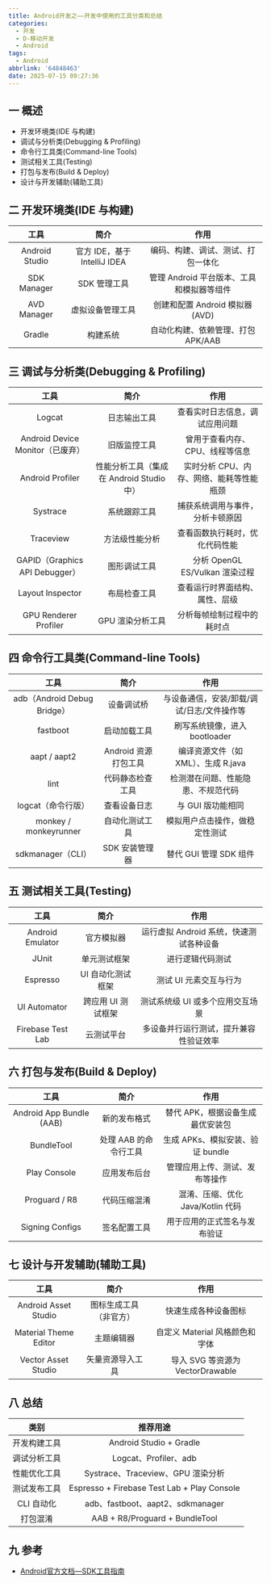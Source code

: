 ```yaml
---
title: Android开发之——开发中使用的工具分类和总结
categories:
  - 开发
  - D-移动开发
  - Android
tags:
  - Android
abbrlink: '64848463'
date: 2025-07-15 09:27:36
---
```

## 一 概述

* 开发环境类(IDE 与构建)
* 调试与分析类(Debugging & Profiling)
* 命令行工具类(Command-line Tools)
* 测试相关工具(Testing)
* 打包与发布(Build & Deploy)
* 设计与开发辅助(辅助工具)

<!--more-->

## 二 开发环境类(IDE 与构建)

|      工具      |             简介             |                   作用                    |
| :------------: | :--------------------------: | :---------------------------------------: |
| Android Studio | 官方 IDE，基于 IntelliJ IDEA |    编码、构建、调试、测试、打包一体化     |
|  SDK Manager   |         SDK 管理工具         | 管理 Android 平台版本、工具和模拟器等组件 |
|  AVD Manager   |       虚拟设备管理工具       |      创建和配置 Android 模拟器(AVD)       |
|     Gradle     |           构建系统           |    自动化构建、依赖管理、打包 APK/AAB     |

## 三 调试与分析类(Debugging & Profiling)

|               工具               |                   简介                   |                   作用                   |
| :------------------------------: | :--------------------------------------: | :--------------------------------------: |
|              Logcat              |               日志输出工具               |      查看实时日志信息，调试应用问题      |
| Android Device Monitor（已废弃） |               旧版监控工具               |     曾用于查看内存、CPU、线程等信息      |
|         Android Profiler         | 性能分析工具（集成在 Android Studio 中） | 实时分析 CPU、内存、网络、能耗等性能瓶颈 |
|             Systrace             |               系统跟踪工具               |     捕获系统调用与事件，分析卡顿原因     |
|            Traceview             |              方法级性能分析              |      查看函数执行耗时，优化代码性能      |
|  GAPID（Graphics API Debugger）  |               图形调试工具               |      分析 OpenGL ES/Vulkan 渲染过程      |
|         Layout Inspector         |               布局检查工具               |      查看运行时界面结构、属性、层级      |
|      GPU Renderer Profiler       |             GPU 渲染分析工具             |        分析每帧绘制过程中的耗时点        |

## 四 命令行工具类(Command-line Tools)

|            工具             |         简介         |                    作用                    |
| :-------------------------: | :------------------: | :----------------------------------------: |
| adb（Android Debug Bridge） |      设备调试桥      | 与设备通信，安装/卸载/调试/日志/文件操作等 |
|          fastboot           |     启动加载工具     |       刷写系统镜像，进入 bootloader        |
|        aapt / aapt2         | Android 资源打包工具 |    编译资源文件（如 XML）、生成 R.java     |
|            lint             |   代码静态检查工具   |     检测潜在问题、性能隐患、不规范代码     |
|     logcat（命令行版）      |     查看设备日志     |             与 GUI 版功能相同              |
|    monkey / monkeyrunner    |    自动化测试工具    |       模拟用户点击操作，做稳定性测试       |
|      sdkmanager（CLI）      |    SDK 安装管理器    |           替代 GUI 管理 SDK 组件           |

## 五 测试相关工具(Testing)

|       工具        |        简介        |                  作用                   |
| :---------------: | :----------------: | :-------------------------------------: |
| Android Emulator  |     官方模拟器     | 运行虚拟 Android 系统，快速测试各种设备 |
|       JUnit       |    单元测试框架    |            进行逻辑代码测试             |
|     Espresso      | UI 自动化测试框架  |         测试 UI 元素交互与行为          |
|   UI Automator    | 跨应用 UI 测试框架 |    测试系统级 UI 或多个应用交互场景     |
| Firebase Test Lab |     云测试平台     | 多设备并行运行测试，提升兼容性验证效率  |

## 六 打包与发布(Build & Deploy)

|           工具           |         简介          |               作用                |
| :----------------------: | :-------------------: | :-------------------------------: |
| Android App Bundle (AAB) |     新的发布格式      | 替代 APK，根据设备生成最优安装包  |
|        BundleTool        | 处理 AAB 的命令行工具 | 生成 APKs、模拟安装、验证 bundle  |
|       Play Console       |     应用发布后台      |  管理应用上传、测试、发布等操作   |
|      Proguard / R8       |     代码压缩混淆      | 混淆、压缩、优化 Java/Kotlin 代码 |
|     Signing Configs      |     签名配置工具      |   用于应用的正式签名与发布验证    |

## 七 设计与开发辅助(辅助工具)

|         工具          |          简介          |               作用               |
| :-------------------: | :--------------------: | :------------------------------: |
| Android Asset Studio  | 图标生成工具（非官方） |       快速生成各种设备图标       |
| Material Theme Editor |       主题编辑器       |  自定义 Material 风格颜色和字体  |
|  Vector Asset Studio  |    矢量资源导入工具    | 导入 SVG 等资源为 VectorDrawable |

## 八 总结

|     类别     |                  推荐用途                   |
| :----------: | :-----------------------------------------: |
| 开发构建工具 |           Android Studio + Gradle           |
| 调试分析工具 |            Logcat、Profiler、adb            |
| 性能优化工具 |      Systrace、Traceview、GPU 渲染分析      |
| 测试发布工具 | Espresso + Firebase Test Lab + Play Console |
|  CLI 自动化  |      adb、fastboot、aapt2、sdkmanager       |
|   打包混淆   |       AAB + R8/Proguard + BundleTool        |

## 九 参考

* [Android官方文档—SDK工具指南](https://developer.android.google.cn/tools?hl=zh-cn)